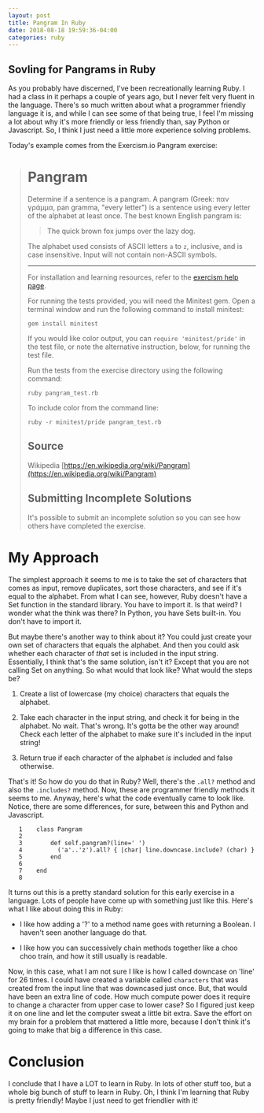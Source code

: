```yaml
---
layout: post
title: Pangram In Ruby
date: 2018-08-18 19:59:36-04:00
categories: ruby
---
```

## Sovling for Pangrams in Ruby

As you probably have discerned, I've been recreationally learning Ruby.  I had a class in it perhaps a couple of years ago, but I never felt very fluent in the language.  There's so much written about what a programmer
friendly language it is, and while I can see some of that being true, I feel I'm missing a lot about why it's more friendly or less friendly than, say Python or Javascript.  So, I think I just need a little more
experience solving problems.

Today's example comes from the Exercism.io Pangram exercise:


> # Pangram
> 
> Determine if a sentence is a pangram. A pangram (Greek: παν γράμμα, pan gramma,
> "every letter") is a sentence using every letter of the alphabet at least once.
> The best known English pangram is:
> > The quick brown fox jumps over the lazy dog.
> 
> The alphabet used consists of ASCII letters `a` to `z`, inclusive, and is case
> insensitive. Input will not contain non-ASCII symbols.
> 
> * * * *
> 
> For installation and learning resources, refer to the
> [exercism help page](http://exercism.io/languages/ruby).
> 
> For running the tests provided, you will need the Minitest gem. Open a
> terminal window and run the following command to install minitest:
> 
>     gem install minitest
> 
> If you would like color output, you can `require 'minitest/pride'` in
> the test file, or note the alternative instruction, below, for running
> the test file.
> 
> Run the tests from the exercise directory using the following command:
> 
>     ruby pangram_test.rb
> 
> To include color from the command line:
> 
>     ruby -r minitest/pride pangram_test.rb
> 
> 
> ## Source
> 
> Wikipedia [https://en.wikipedia.org/wiki/Pangram](https://en.wikipedia.org/wiki/Pangram)
> 
> ## Submitting Incomplete Solutions
> It's possible to submit an incomplete solution so you can see how others have completed the exercise.

# My Approach

The simplest approach it seems to me is to take the set of characters that comes as input, remove duplicates, sort those characters, and see if it's equal to the alphabet.  From what I can see, however, Ruby doesn't
have a Set function in the standard library.  You have to import it.  Is that weird?  I wonder what the think was there?  In Python, you have Sets built-in.  You don't have to import it.  

But maybe there's another way to think about it?  You could just create your own set of characters that equals the alphabet.  And then you could ask whether each character of *that* set is included in the input string.
Essentially, I think that's the same solution, isn't it?  Except that you are not calling Set on anything.  So what would that look like?  What would the steps be?

1. Create a list of lowercase (my choice) characters that equals the alphabet.

2. Take each character in the input string, and check it for being in the alphabet.  No wait.  That's wrong.  It's gotta be the other way around!  Check each letter of the alphabet to make sure it's included in the
   input string!

3. Return true if each character of the alphabet *is* included and false otherwise.

That's it!  So how do you do that in Ruby?  Well, there's the `.all?` method and also the `.includes?` method.  Now, these are programmer friendly methods it seems to me.  Anyway, here's what the code eventually came to
look like.  Notice, there are some differences, for sure, between this and Python and Javascript.

```
   1	class Pangram
   2	
   3	    def self.pangram?(line=' ')
   4	      ('a'..'z').all? { |char| line.downcase.include? (char) }
   5	    end
   6	
   7	end
   8	
```

It turns out this is a pretty standard solution for this early exercise in a language.  Lots of people have come up with something just like this.  Here's what I like about doing this in Ruby:

* I like how adding a '?' to a method name goes with returning a Boolean.  I haven't seen another language do that.

* I like how you can successively chain methods together like a choo choo train, and how it still usually is readable.  

Now, in this case, what I am not sure I like is how I called downcase on 'line' for 26 times.  I could have created a variable called `characters` that was created from the input line that was downcased just once.  But,
that would have been an extra line of code.  How much compute power does it require to change a character from upper case to lower case?  So I figured just keep it on one line and let the computer sweat a little bit
extra.  Save the effort on my brain for a problem that mattered a little more, because I don't think it's going to make that big a difference in this case.

# Conclusion

I conclude that I have a LOT to learn in Ruby.  In lots of other stuff too, but a whole big bunch of stuff to learn in Ruby.  Oh, I think I'm learning that Ruby is pretty friendly!  Maybe I just need to get friendlier
with it!

